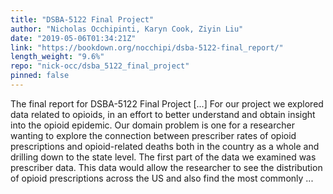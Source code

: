 ```yaml
---
title: "DSBA-5122 Final Project"
author: "Nicholas Occhipinti, Karyn Cook, Ziyin Liu"
date: "2019-05-06T01:34:21Z"
link: "https://bookdown.org/nocchipi/dsba-5122-final_report/"
length_weight: "9.6%"
repo: "nick-occ/dsba_5122_final_project"
pinned: false
---
```


The final report for DSBA-5122 Final Project [...] For our project we explored data related to opioids, in an effort to better understand and obtain insight into the opioid epidemic. Our domain problem is one for a researcher wanting to explore the connection between prescriber rates of opioid prescriptions and opioid-related deaths both in the country as a whole and drilling down to the state level. The first part of the data we examined was prescriber data. This data would allow the researcher to see the distribution of opioid prescriptions across the US and also find the most commonly ...
